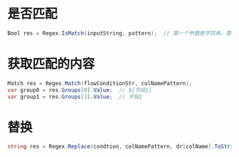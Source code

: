 # 是否匹配
```csharp
Bool res = Regex.IsMatch(inputString, pattern);  // 第一个参数是字符串，第二个是正则表达式（string）
```

# 获取匹配的内容
```csharp
Match res = Regex.Match(flowConditionStr, colNamePattern);
var group0 = res.Groups[0].Value;  // ${字段1}
var group1 = res.Groups[1].Value;  // 字段1
```

# 替换
```csharp
string res = Regex.Replace(condtion, colNamePattern, dr[colName].ToString())
```
